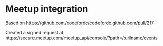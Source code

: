 


# Meetup integration


Based on https://github.com/codefordc/codefordc.github.com/pull/217

Created a signed request at https://secure.meetup.com/meetup_api/console/?path=/:urlname/events
